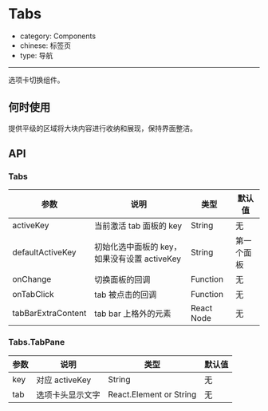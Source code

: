 # Tabs

- category: Components
- chinese: 标签页
- type: 导航

---

选项卡切换组件。

## 何时使用

提供平级的区域将大块内容进行收纳和展现，保持界面整洁。


## API

### Tabs

| 参数             | 说明                                         | 类型     | 默认值                          |
|------------------|----------------------------------------------|----------|---------------------------------|
| activeKey        | 当前激活 tab 面板的 key                      | String   | 无                              |
| defaultActiveKey | 初始化选中面板的 key，如果没有设置 activeKey | String   | 第一个面板                      |
| onChange         | 切换面板的回调                               | Function | 无                              |
| onTabClick       | tab 被点击的回调                             | Function | 无                              |
| tabBarExtraContent | tab bar 上格外的元素                   | React Node | 无                              |

### Tabs.TabPane

| 参数 | 说明             | 类型                    | 默认值 |
|------|------------------|-------------------------|--------|
| key  | 对应 activeKey   | String                  | 无     |
| tab  | 选项卡头显示文字 | React.Element or String | 无     |

